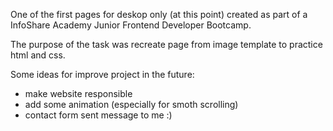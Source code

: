 One of the first pages for deskop only (at this point) created as part of a InfoShare Academy Junior Frontend Developer Bootcamp.

The purpose of the task was recreate page from image template to practice html and css.

Some ideas for improve project in the future:
- make website responsible
- add some animation (especially for smoth scrolling)
- contact form sent message to me :)
